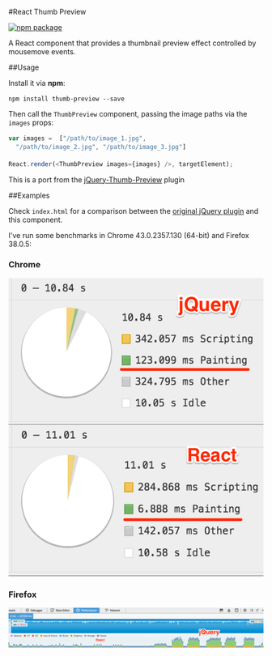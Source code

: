 #React Thumb Preview

[![npm package](https://img.shields.io/npm/v/thumb-preview.svg?style=flat)](https://www.npmjs.org/package/thumb-preview)

A React component that provides a thumbnail preview effect controlled by
mousemove events.

##Usage

Install it via **npm**:

```
npm install thumb-preview --save
```

Then call the `ThumbPreview` component, passing the image
paths via the `images` props:

```javascript
var images =  ["/path/to/image_1.jpg",
  "/path/to/image_2.jpg", "/path/to/image_3.jpg"]

React.render(<ThumbPreview images={images} />, targetElement);
```

This is a port from the [jQuery-Thumb-Preview](https://github.com/caike/jQuery-Thumb-Preview) plugin

##Examples

Check `index.html` for a comparison between the [original jQuery plugin](https://github.com/caike/jQuery-Thumb-Preview)
and this component.

I've run some benchmarks in Chrome 43.0.2357.130 (64-bit)
and Firefox 38.0.5:

### Chrome
![](benchmarks/jquery.png)
![](benchmarks/react.png)

### Firefox
![](benchmarks/firefox.png)
